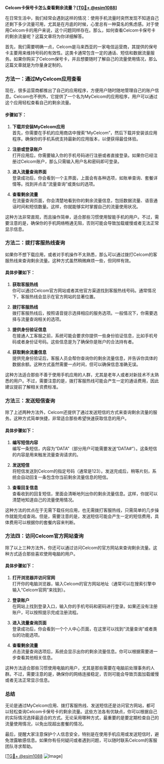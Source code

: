 **Celcom卡保号卡怎么查看剩余流量？[[TG💪+ @esim1088](https://t.me/s/esim1088)]**

在日常生活中，我们经常会遇到这样的情况：使用手机流量时突然发现不知道自己还剩下多少流量可用，尤其是在月底的时候，心里总有一种莫名的焦虑感。对于使用Celcom卡的用户来说，这个问题同样存在。那么，如何查看Celcom卡保号卡的剩余流量呢？这篇文章将为你详细解答。

首先，我们需要明确一点，Celcom是马来西亚的一家电信运营商，其提供的保号卡主要用来维持号码的有效性。这类卡通常包含一定的通话、短信和数据流量服务。如果你购买了Celcom保号卡，并且想要随时了解自己的流量使用情况，那么这篇文章就是为你量身定制的。

### 方法一：通过MyCelcom应用查看

现在，很多运营商都推出了自己的应用程序，方便用户随时随地管理自己的账户信息。Celcom也不例外，它提供了一个名为MyCelcom的应用程序，用户可以通过这个应用轻松查看自己的剩余流量。

#### 步骤如下：

1. **下载并安装MyCelcom应用**  
   首先，你需要在手机的应用商店中搜索“MyCelcom”，然后下载并安装该应用程序。确保你的手机系统支持最新的应用版本，以便获得最佳体验。

2. **注册或登录账户**  
   打开应用后，你需要输入你的手机号码进行注册或者直接登录。如果你已经注册过Celcom账户，那么只需输入用户名和密码即可登录。

3. **进入流量查询界面**  
   登录成功后，你会看到一个主界面，上面会有各种选项，如账单查询、套餐详情等。找到并点击“流量查询”或类似的选项。

4. **查看剩余流量**  
   在流量查询页面，你会清楚地看到你的剩余流量信息，包括数据流量、语音通话时间和短信数量。这样，你就能够实时掌握自己的流量使用状况。

这种方法非常直观，而且操作简单，适合那些习惯使用智能手机的用户。不过，需要注意的是，确保你的手机网络畅通无阻，否则可能会导致加载缓慢或者无法正常显示信息。

### 方法二：拨打客服热线查询

如果你不想下载应用，或者对手机操作不太熟悉，那么可以通过拨打Celcom的客服热线来查询剩余流量。这种方式虽然稍微麻烦一些，但同样有效。

#### 具体步骤如下：

1. **获取客服热线**  
   你可以通过Celcom官方网站或者其他官方渠道找到客服热线号码。通常情况下，客服热线会显示在官方网站的显著位置。

2. **拨打客服热线**  
   拨打客服热线后，按照语音提示选择相应的服务选项。一般情况下，你需要选择与流量查询相关的选项。

3. **提供身份验证信息**  
   在接通人工客服之前，系统可能会要求你提供一些身份验证信息，比如手机号码或者身份证号码。这些信息是为了确保你是账户的合法持有者。

4. **获取剩余流量信息**  
   提供完身份验证后，客服人员会帮你查询你的剩余流量信息，并告诉你具体的数据余额。这种方式虽然需要一点时间，但可以确保信息准确无误。

这种方法适合那些不善于使用手机应用的人群，尤其是老年人或者对新技术不太熟悉的用户。不过，需要注意的是，拨打客服热线可能会产生一定的通话费用，因此建议提前了解相关资费标准。

### 方法三：发送短信查询

除了上述两种方法外，Celcom还提供了通过发送短信的方式来查询剩余流量的服务。这种方式简单快捷，非常适合那些希望快速获取信息的用户。

#### 具体步骤如下：

1. **编写短信内容**  
   编写一条短信，内容为“DATA”（部分用户可能需要发送“DATA#”）。这条短信的内容是用来触发流量查询请求的。

2. **发送短信**  
   将短信发送到Celcom的指定号码（通常是123）。发送完成后，稍等片刻，系统会自动回复一条包含你当前剩余流量信息的短信。

3. **查看回复信息**  
   查看收到的回复短信，里面会清晰地列出你的剩余流量信息。这样，你就可以清楚地知道自己的流量使用情况。

这种方法的优点在于无需下载任何应用，也无需拨打客服热线，只需简单的几步操作就能完成查询。但是，需要注意的是，发送短信可能会产生一定的短信费用，具体费用可以根据你的套餐内容来判断。

### 方法四：访问Celcom官方网站查询

除了以上三种方法外，你还可以通过访问Celcom的官方网站来查询剩余流量。这种方式适合那些喜欢使用电脑的用户。

#### 具体步骤如下：

1. **打开浏览器并访问官网**  
   打开你的电脑浏览器，输入Celcom的官方网站地址（通常可以在搜索引擎中输入“Celcom官网”来找到）。

2. **登录账户**  
   在网站上找到登录入口，输入你的手机号码和密码进行登录。如果还没有注册账户，可以按照提示完成注册流程。

3. **进入流量查询页面**  
   登录成功后，你会看到一个个人中心页面，在这里可以找到“流量查询”或者类似的功能选项。

4. **查看剩余流量**  
   点击流量查询选项后，系统会显示出你的剩余流量信息。你可以根据需要进一步查看其他相关信息。

这种方法适合那些习惯使用电脑的用户，尤其是那些需要在电脑前处理事务的人群。不过，需要注意的是，确保你的网络连接稳定，否则可能会导致页面加载缓慢或者无法正常显示信息。

### 总结

无论是通过MyCelcom应用、拨打客服热线、发送短信还是访问官方网站，都可以轻松查询Celcom卡保号卡的剩余流量。这些方法各有优缺点，你可以根据自己的实际情况选择最适合的方式。无论采用哪种方式，最重要的是要定期检查自己的流量使用情况，以免出现超出套餐的情况。

最后，提醒大家注意保护个人信息安全，特别是在使用手机应用或发送短信时，避免泄露敏感信息。如果你有任何疑问或者遇到问题，可以随时联系Celcom的客服团队寻求帮助。

[[TG💪+ @esim1088](https://t.me/s/esim1088) ![Image](https://i.postimg.cc/4NQfJmqS/Snipaste-2025-05-13-00-14-12.png)]